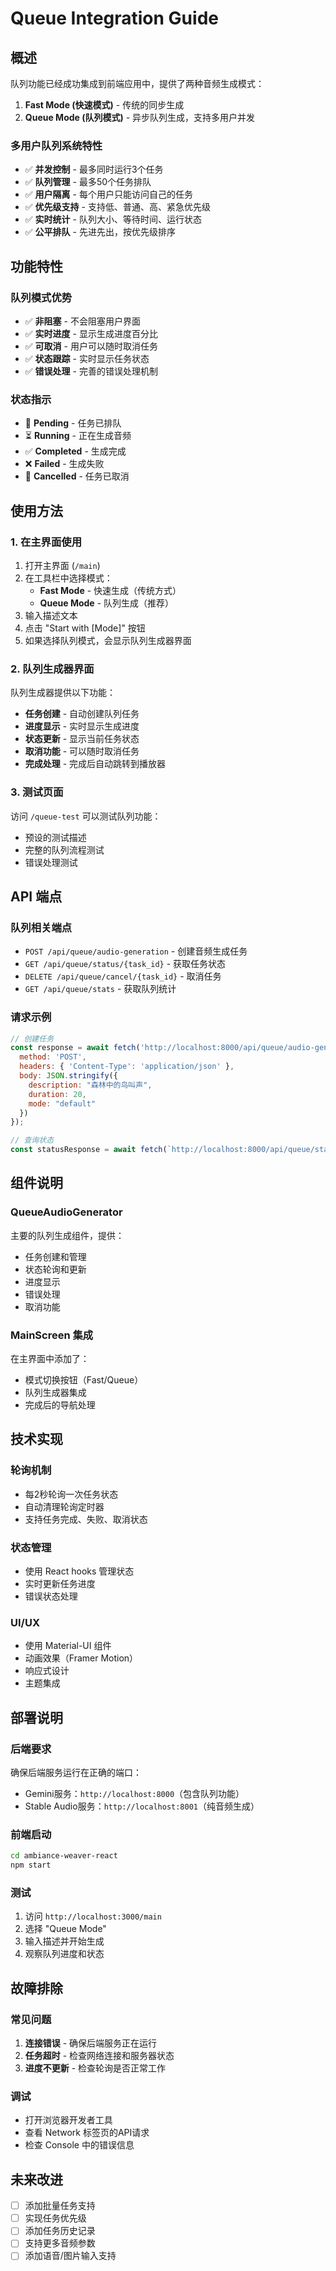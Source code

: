 # Queue Integration Guide

## 概述

队列功能已经成功集成到前端应用中，提供了两种音频生成模式：

1. **Fast Mode (快速模式)** - 传统的同步生成
2. **Queue Mode (队列模式)** - 异步队列生成，支持多用户并发

### 多用户队列系统特性

- ✅ **并发控制** - 最多同时运行3个任务
- ✅ **队列管理** - 最多50个任务排队
- ✅ **用户隔离** - 每个用户只能访问自己的任务
- ✅ **优先级支持** - 支持低、普通、高、紧急优先级
- ✅ **实时统计** - 队列大小、等待时间、运行状态
- ✅ **公平排队** - 先进先出，按优先级排序

## 功能特性

### 队列模式优势
- ✅ **非阻塞** - 不会阻塞用户界面
- ✅ **实时进度** - 显示生成进度百分比
- ✅ **可取消** - 用户可以随时取消任务
- ✅ **状态跟踪** - 实时显示任务状态
- ✅ **错误处理** - 完善的错误处理机制

### 状态指示
- 🔄 **Pending** - 任务已排队
- ⏳ **Running** - 正在生成音频
- ✅ **Completed** - 生成完成
- ❌ **Failed** - 生成失败
- 🚫 **Cancelled** - 任务已取消

## 使用方法

### 1. 在主界面使用

1. 打开主界面 (`/main`)
2. 在工具栏中选择模式：
   - **Fast Mode** - 快速生成（传统方式）
   - **Queue Mode** - 队列生成（推荐）
3. 输入描述文本
4. 点击 "Start with [Mode]" 按钮
5. 如果选择队列模式，会显示队列生成器界面

### 2. 队列生成器界面

队列生成器提供以下功能：
- **任务创建** - 自动创建队列任务
- **进度显示** - 实时显示生成进度
- **状态更新** - 显示当前任务状态
- **取消功能** - 可以随时取消任务
- **完成处理** - 完成后自动跳转到播放器

### 3. 测试页面

访问 `/queue-test` 可以测试队列功能：
- 预设的测试描述
- 完整的队列流程测试
- 错误处理测试

## API 端点

### 队列相关端点
- `POST /api/queue/audio-generation` - 创建音频生成任务
- `GET /api/queue/status/{task_id}` - 获取任务状态
- `DELETE /api/queue/cancel/{task_id}` - 取消任务
- `GET /api/queue/stats` - 获取队列统计

### 请求示例
```javascript
// 创建任务
const response = await fetch('http://localhost:8000/api/queue/audio-generation', {
  method: 'POST',
  headers: { 'Content-Type': 'application/json' },
  body: JSON.stringify({
    description: "森林中的鸟叫声",
    duration: 20,
    mode: "default"
  })
});

// 查询状态
const statusResponse = await fetch(`http://localhost:8000/api/queue/status/${taskId}`);
```

## 组件说明

### QueueAudioGenerator
主要的队列生成组件，提供：
- 任务创建和管理
- 状态轮询和更新
- 进度显示
- 错误处理
- 取消功能

### MainScreen 集成
在主界面中添加了：
- 模式切换按钮（Fast/Queue）
- 队列生成器集成
- 完成后的导航处理

## 技术实现

### 轮询机制
- 每2秒轮询一次任务状态
- 自动清理轮询定时器
- 支持任务完成、失败、取消状态

### 状态管理
- 使用 React hooks 管理状态
- 实时更新任务进度
- 错误状态处理

### UI/UX
- 使用 Material-UI 组件
- 动画效果（Framer Motion）
- 响应式设计
- 主题集成

## 部署说明

### 后端要求
确保后端服务运行在正确的端口：
- Gemini服务：`http://localhost:8000`（包含队列功能）
- Stable Audio服务：`http://localhost:8001`（纯音频生成）

### 前端启动
```bash
cd ambiance-weaver-react
npm start
```

### 测试
1. 访问 `http://localhost:3000/main`
2. 选择 "Queue Mode"
3. 输入描述并开始生成
4. 观察队列进度和状态

## 故障排除

### 常见问题
1. **连接错误** - 确保后端服务正在运行
2. **任务超时** - 检查网络连接和服务器状态
3. **进度不更新** - 检查轮询是否正常工作

### 调试
- 打开浏览器开发者工具
- 查看 Network 标签页的API请求
- 检查 Console 中的错误信息

## 未来改进

- [ ] 添加批量任务支持
- [ ] 实现任务优先级
- [ ] 添加任务历史记录
- [ ] 支持更多音频参数
- [ ] 添加语音/图片输入支持 